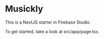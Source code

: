 # Musickly

This is a NextJS starter in Firebase Studio.

To get started, take a look at src/app/page.tsx.
